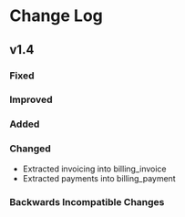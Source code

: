 # Change Log

## v1.4

### Fixed

### Improved

### Added

### Changed

- Extracted invoicing into billing_invoice
- Extracted payments into billing_payment

### Backwards Incompatible Changes


